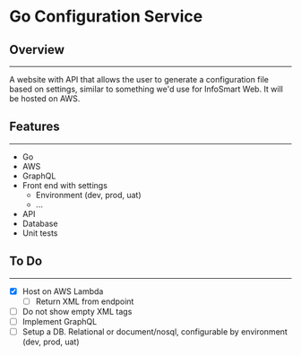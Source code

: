 # Go Configuration Service

## Overview

---

A website with API that allows the user to generate a configuration file based on settings, similar to something we'd use for InfoSmart Web. It will be hosted on AWS.

## Features

---

- Go
- AWS
- GraphQL
- Front end with settings
  - Environment (dev, prod, uat)
  - ...
- API
- Database
- Unit tests

## To Do

---

- [x] Host on AWS Lambda
  - [ ] Return XML from endpoint
- [ ] Do not show empty XML tags
- [ ] Implement GraphQL
- [ ] Setup a DB. Relational or document/nosql, configurable by environment (dev, prod, uat)
